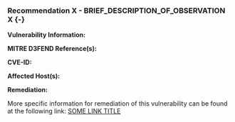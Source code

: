 ### Recommendation X - BRIEF_DESCRIPTION_OF_OBSERVATION X {-}

**Vulnerability Information:**

**MITRE D3FEND Reference(s):**

**CVE-ID:**

**Affected Host(s):**

**Remediation:**

More specific information for remediation of this vulnerability can be found at the following link: [SOME LINK TITLE](YOUR_REFERENCE_LINK_HERE)
